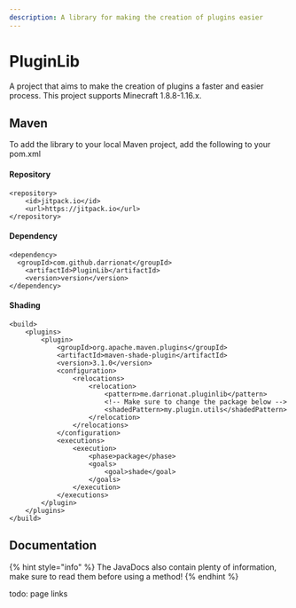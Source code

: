 ```yaml
---
description: A library for making the creation of plugins easier
---
```


# PluginLib

A project that aims to make the creation of plugins a faster and easier process. This project supports Minecraft 1.8.8-1.16.x.

## Maven

To add the library to your local Maven project, add the following to your pom.xml

#### Repository

```markup
<repository>
    <id>jitpack.io</id>
    <url>https://jitpack.io</url>
</repository>
```

#### Dependency

```markup
<dependency>
  <groupId>com.github.darrionat</groupId>
	<artifactId>PluginLib</artifactId>
	<version>version</version>
</dependency>
```

#### Shading

```markup
<build>
    <plugins>
        <plugin>
            <groupId>org.apache.maven.plugins</groupId>
            <artifactId>maven-shade-plugin</artifactId>
            <version>3.1.0</version>
            <configuration>
                <relocations>
                    <relocation>
                        <pattern>me.darrionat.pluginlib</pattern>
                        <!-- Make sure to change the package below -->
                        <shadedPattern>my.plugin.utils</shadedPattern>
                    </relocation>
                </relocations>
            </configuration>
            <executions>
                <execution>
                    <phase>package</phase>
                    <goals>
                        <goal>shade</goal>
                    </goals>
                </execution>
            </executions>
        </plugin>
    </plugins>
</build>
```

## Documentation

{% hint style="info" %}
The JavaDocs also contain plenty of information, make sure to read them before using a method!
{% endhint %}

todo: page links

